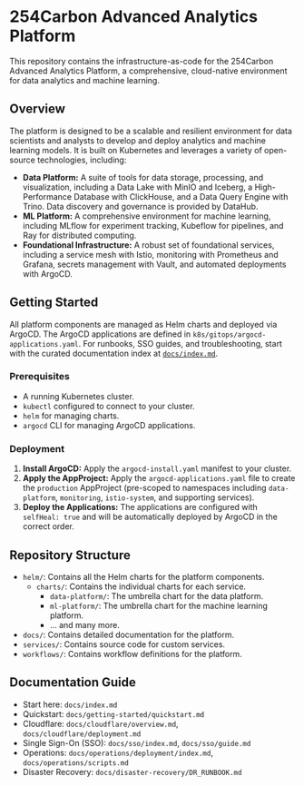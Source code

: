 # 254Carbon Advanced Analytics Platform

This repository contains the infrastructure-as-code for the 254Carbon Advanced Analytics Platform, a comprehensive, cloud-native environment for data analytics and machine learning.

## Overview

The platform is designed to be a scalable and resilient environment for data scientists and analysts to develop and deploy analytics and machine learning models. It is built on Kubernetes and leverages a variety of open-source technologies, including:

*   **Data Platform:** A suite of tools for data storage, processing, and visualization, including a Data Lake with MinIO and Iceberg, a High-Performance Database with ClickHouse, and a Data Query Engine with Trino. Data discovery and governance is provided by DataHub.
*   **ML Platform:** A comprehensive environment for machine learning, including MLflow for experiment tracking, Kubeflow for pipelines, and Ray for distributed computing.
*   **Foundational Infrastructure:** A robust set of foundational services, including a service mesh with Istio, monitoring with Prometheus and Grafana, secrets management with Vault, and automated deployments with ArgoCD.

## Getting Started

All platform components are managed as Helm charts and deployed via ArgoCD. The ArgoCD applications are defined in `k8s/gitops/argocd-applications.yaml`. For runbooks, SSO guides, and troubleshooting, start with the curated documentation index at [`docs/index.md`](docs/index.md).

### Prerequisites

*   A running Kubernetes cluster.
*   `kubectl` configured to connect to your cluster.
*   `helm` for managing charts.
*   `argocd` CLI for managing ArgoCD applications.

### Deployment

1.  **Install ArgoCD:** Apply the `argocd-install.yaml` manifest to your cluster.
2.  **Apply the AppProject:** Apply the `argocd-applications.yaml` file to create the `production` AppProject (pre-scoped to namespaces including `data-platform`, `monitoring`, `istio-system`, and supporting services).
3.  **Deploy the Applications:** The applications are configured with `selfHeal: true` and will be automatically deployed by ArgoCD in the correct order.

## Repository Structure

*   `helm/`: Contains all the Helm charts for the platform components.
    *   `charts/`: Contains the individual charts for each service.
        *   `data-platform/`: The umbrella chart for the data platform.
        *   `ml-platform/`: The umbrella chart for the machine learning platform.
        *   ... and many more.
*   `docs/`: Contains detailed documentation for the platform.
*   `services/`: Contains source code for custom services.
*   `workflows/`: Contains workflow definitions for the platform.

## Documentation Guide

- Start here: `docs/index.md`
- Quickstart: `docs/getting-started/quickstart.md`
- Cloudflare: `docs/cloudflare/overview.md`, `docs/cloudflare/deployment.md`
- Single Sign-On (SSO): `docs/sso/index.md`, `docs/sso/guide.md`
- Operations: `docs/operations/deployment/index.md`, `docs/operations/scripts.md`
- Disaster Recovery: `docs/disaster-recovery/DR_RUNBOOK.md`
